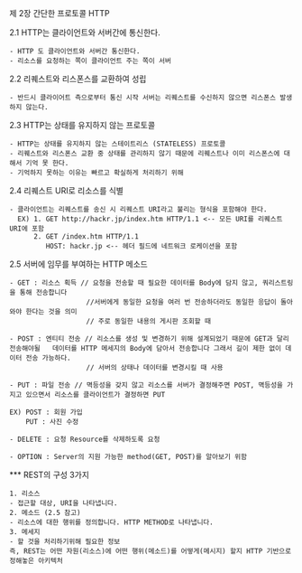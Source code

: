 제 2장 간단한 프로토콜 HTTP
  
 2.1 HTTP는 클라이언트와 서버간에 통신한다.

    - HTTP 도 클라이언트와 서버간 통신한다.
    - 리소스를 요청하는 쪽이 클라이언트 주는 쪽이 서버

 2.2 리퀘스트와 리스폰스를 교환하여 성립

    - 반드시 클라이어트 측으로부터 통신 시작 서버는 리퀘스트를 수신하지 않으면 리스폰스 발생 하지 않는다.
 
 2.3 HTTP는 상태를 유지하지 않는 프로토콜

    - HTTP는 상태를 유지하지 않는 스테이트리스 (STATELESS) 프로토콜 
    - 리퀘스트와 리스폰스 교환 중 상태를 관리하지 않기 때문에 리퀘스트나 이미 리스폰스에 대해서 기억 못 한다.
    - 기억하지 못하는 이유는 빠르고 확실하게 처리하기 위해

2.4 리퀘스트 URI로 리소스를 식별

    - 클라이언트는 리퀘스트를 송신 시 리퀘스트 URI라고 불리는 형식을 포함해야 한다.
      EX) 1. GET http://hackr.jp/index.htm HTTP/1.1 <-- 모든 URI를 리퀘스트 URI에 포함
          2. GET /index.htm HTTP/1.1 
             HOST: hackr.jp <-- 헤더 필드에 네트워크 로케이션을 포함

2.5 서버에 임무를 부여하는 HTTP 메소드

    - GET : 리소스 획득 // 요청을 전송할 때 필요한 데이터를 Body에 담지 않고, 쿼리스트링을 통해 전송합니다 
                       //서버에게 동일한 요청을 여러 번 전송하더라도 동일한 응답이 돌아와야 한다는 것을 의미
                       // 주로 동일한 내용의 게시판 조회할 때
   
    - POST : 엔티티 전송 // 리소스를 생성 및 변경하기 위해 설계되었기 때문에 GET과 달리 전송해야될   데이터를 HTTP 메세지의 Body에 담아서 전송합니다 그래서 길이 제한 없이 데이터 전송 가능하다.
                       // 서버의 상태나 데이터를 변경시킬 때 사용

    - PUT : 파일 전송 // 멱등성을 갖지 않고 리소스를 서버가 결정해주면 POST, 멱등성을 가지고 있으면서 리소스를 클라이언트가 결정하면 PUT

    EX) POST : 회원 가입
        PUT : 사진 수정

    - DELETE : 요청 Resource를 삭제하도록 요청

    - OPTION : Server의 지원 가능한 method(GET, POST)를 알아보기 위함

*** REST의 구성 3가지

    1. 리소스
    - 접근할 대상, URI을 나타냅니다.
    2. 메소드 (2.5 참고)
    - 리소스에 대한 행위를 정의합니다. HTTP METHOD로 나타냅니다.
    3. 메세지
    - 할 것을 처리하기위해 필요한 정보
    즉, REST는 어떤 자원(리소스)에 어떤 행위(메소드)를 어떻게(메시지) 할지 HTTP 기반으로 정해놓은 아키텍처


